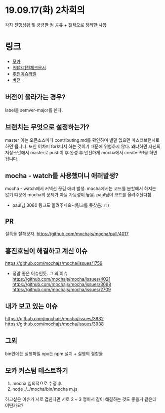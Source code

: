# 19.09.17(화) 2차회의
각자 진행상황 및 궁금한 점 공유 + 갠적으로 정리한 사항

# 링크
 - [모카](https://mochajs.org/)
 - [PR하기전체크문서](https://github.com/mochajs/mocha/blob/master/.github/CONTRIBUTING.md)
 - [추천이슈라벨](https://github.com/mochajs/mocha/issues?q=is%3Aissue+is%3Aopen+sort%3Aupdated-desc+label%3Agood-first-issue) 
 - [버전](https://semver.org/)

## 버전이 올라가는 경우? 
label을 semver-major를 쓴다. 

## 브랜치는 무엇으로 설정하는가?
master
이는 오픈소스마다 contributing.md를 확인하며 별말 없으면 마스터브랜치로 하면 됩니다. 
또한 어차피 fork떠서 하는 것이기 때문에 위험하지 않다. 
왜냐하면 자신의 저장소안에서 master로 push이 후 완성 후 안전하게 mocha에서 create PR을 하면 됩니다. 

## mocha - watch를 사용했더니 애러발생? 
mocha - watch에서 커넥션 끊김 애러 발생. 
mocha에서는 코드를 분할해서 하지는 않기 떄문에 mocha의 문제가 아닐 가능성이 높음.
paul님이 코드를 올려주신다함. 
 - paul님 3080 링크도 올려주세요~(링크를 못찾음. ㅠ)

## PR 
설득을 잘해보자. https://github.com/mochajs/mocha/pull/4017

## 홍진호님이 해결하고 계신 이슈
https://github.com/mochajs/mocha/issues/1759 
 - 정말 좋은 이슈인듯. 
그 외 이슈
https://github.com/mochajs/mocha/issues/4021
https://github.com/mochajs/mocha/issues/3688
https://github.com/mochajs/mocha/issues/2709

## 내가 보고 있는 이슈
https://github.com/mochajs/mocha/issues/3832
https://github.com/mochajs/mocha/issues/3938

## 그외 
bin안에는 실행파일
npx는 npm 설치 + 실행의 결합물

## 모카 커스텀 테스트하기
1. mocha 임의적으로 수정 후
2. node ./../mocha/bin/mocha  m.js


하고싶은 이슈가 서로 겹친다면 서로 2 ~ 3 명이서 같이 해결하는 것도 좋을거 같은데 어떤가요? 